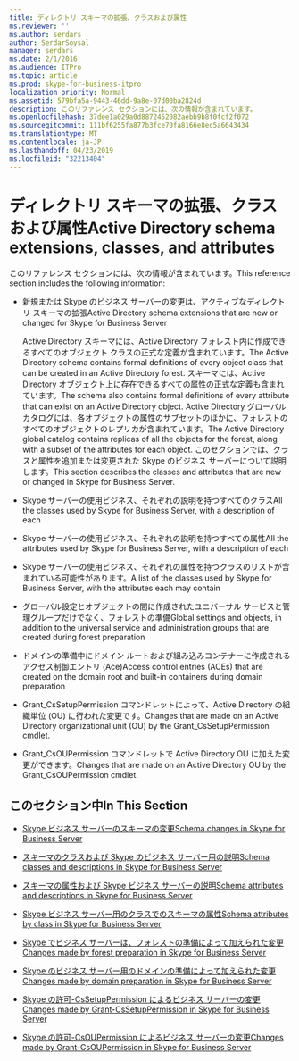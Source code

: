 ```yaml
---
title: ディレクトリ スキーマの拡張、クラスおよび属性
ms.reviewer: ''
ms.author: serdars
author: SerdarSoysal
manager: serdars
ms.date: 2/1/2016
ms.audience: ITPro
ms.topic: article
ms.prod: skype-for-business-itpro
localization_priority: Normal
ms.assetid: 579bfa5a-9443-46dd-9a8e-07d00ba2824d
description: このリファレンス セクションには、次の情報が含まれています。
ms.openlocfilehash: 37dee1a029a0d8872452082aebb9b8f0fcf2f072
ms.sourcegitcommit: 111bf6255fa877b3fce70fa8166e8ec5a6643434
ms.translationtype: MT
ms.contentlocale: ja-JP
ms.lasthandoff: 04/23/2019
ms.locfileid: "32213404"
---
```

# <a name="active-directory-schema-extensions-classes-and-attributes"></a><span data-ttu-id="6df57-103">ディレクトリ スキーマの拡張、クラスおよび属性</span><span class="sxs-lookup"><span data-stu-id="6df57-103">Active Directory schema extensions, classes, and attributes</span></span>
 
<span data-ttu-id="6df57-104">このリファレンス セクションには、次の情報が含まれています。</span><span class="sxs-lookup"><span data-stu-id="6df57-104">This reference section includes the following information:</span></span> 
  
- <span data-ttu-id="6df57-105">新規または Skype のビジネス サーバーの変更は、アクティブなディレクトリ スキーマの拡張</span><span class="sxs-lookup"><span data-stu-id="6df57-105">Active Directory schema extensions that are new or changed for Skype for Business Server</span></span>
    
    <span data-ttu-id="6df57-106">Active Directory スキーマには、Active Directory フォレスト内に作成できるすべてのオブジェクト クラスの正式な定義が含まれています。</span><span class="sxs-lookup"><span data-stu-id="6df57-106">The Active Directory schema contains formal definitions of every object class that can be created in an Active Directory forest.</span></span> <span data-ttu-id="6df57-107">スキーマには、Active Directory オブジェクト上に存在できるすべての属性の正式な定義も含まれています。</span><span class="sxs-lookup"><span data-stu-id="6df57-107">The schema also contains formal definitions of every attribute that can exist on an Active Directory object.</span></span> <span data-ttu-id="6df57-108">Active Directory グローバル カタログには、各オブジェクトの属性のサブセットのほかに、フォレストのすべてのオブジェクトのレプリカが含まれています。</span><span class="sxs-lookup"><span data-stu-id="6df57-108">The Active Directory global catalog contains replicas of all the objects for the forest, along with a subset of the attributes for each object.</span></span> <span data-ttu-id="6df57-109">このセクションでは、クラスと属性を追加または変更された Skype のビジネス サーバーについて説明します。</span><span class="sxs-lookup"><span data-stu-id="6df57-109">This section describes the classes and attributes that are new or changed in Skype for Business Server.</span></span>
    
- <span data-ttu-id="6df57-110">Skype サーバーの使用ビジネス、それぞれの説明を持つすべてのクラス</span><span class="sxs-lookup"><span data-stu-id="6df57-110">All the classes used by Skype for Business Server, with a description of each</span></span>
    
- <span data-ttu-id="6df57-111">Skype サーバーの使用ビジネス、それぞれの説明を持つすべての属性</span><span class="sxs-lookup"><span data-stu-id="6df57-111">All the attributes used by Skype for Business Server, with a description of each</span></span>
    
- <span data-ttu-id="6df57-112">Skype サーバーの使用ビジネス、それぞれの属性を持つクラスのリストが含まれている可能性があります。</span><span class="sxs-lookup"><span data-stu-id="6df57-112">A list of the classes used by Skype for Business Server, with the attributes each may contain</span></span>
    
- <span data-ttu-id="6df57-113">グローバル設定とオブジェクトの間に作成されたユニバーサル サービスと管理グループだけでなく、フォレストの準備</span><span class="sxs-lookup"><span data-stu-id="6df57-113">Global settings and objects, in addition to the universal service and administration groups that are created during forest preparation</span></span>
    
- <span data-ttu-id="6df57-114">ドメインの準備中にドメイン ルートおよび組み込みコンテナーに作成されるアクセス制御エントリ (Ace)</span><span class="sxs-lookup"><span data-stu-id="6df57-114">Access control entries (ACEs) that are created on the domain root and built-in containers during domain preparation</span></span>
    
- <span data-ttu-id="6df57-115">Grant_CsSetupPermission コマンドレットによって、Active Directory の組織単位 (OU) に行われた変更です。</span><span class="sxs-lookup"><span data-stu-id="6df57-115">Changes that are made on an Active Directory organizational unit (OU) by the Grant_CsSetupPermission cmdlet.</span></span>
    
- <span data-ttu-id="6df57-116">Grant_CsOUPermission コマンドレットで Active Directory OU に加えた変更ができます。</span><span class="sxs-lookup"><span data-stu-id="6df57-116">Changes that are made on an Active Directory OU by the Grant_CsOUPermission cmdlet.</span></span>
    
## <a name="in-this-section"></a><span data-ttu-id="6df57-117">このセクション中</span><span class="sxs-lookup"><span data-stu-id="6df57-117">In This Section</span></span>

- [<span data-ttu-id="6df57-118">Skype ビジネス サーバーのスキーマの変更</span><span class="sxs-lookup"><span data-stu-id="6df57-118">Schema changes in Skype for Business Server</span></span>](schema-changes.md)
    
- [<span data-ttu-id="6df57-119">スキーマのクラスおよび Skype のビジネス サーバー用の説明</span><span class="sxs-lookup"><span data-stu-id="6df57-119">Schema classes and descriptions in Skype for Business Server</span></span>](schema-classes-and-descriptions.md)
    
- [<span data-ttu-id="6df57-120">スキーマの属性および Skype ビジネス サーバーの説明</span><span class="sxs-lookup"><span data-stu-id="6df57-120">Schema attributes and descriptions in Skype for Business Server</span></span>](schema-attributes-and-descriptions.md)
    
- [<span data-ttu-id="6df57-121">Skype ビジネス サーバー用のクラスでのスキーマの属性</span><span class="sxs-lookup"><span data-stu-id="6df57-121">Schema attributes by class in Skype for Business Server</span></span>](schema-attributes-by-class.md)
    
- [<span data-ttu-id="6df57-122">Skype でビジネス サーバーは、フォレストの準備によって加えられた変更</span><span class="sxs-lookup"><span data-stu-id="6df57-122">Changes made by forest preparation in Skype for Business Server</span></span>](changes-made-by-forest-preparation.md)
    
- [<span data-ttu-id="6df57-123">Skype のビジネス サーバー用のドメインの準備によって加えられた変更</span><span class="sxs-lookup"><span data-stu-id="6df57-123">Changes made by domain preparation in Skype for Business Server</span></span>](changes-made-by-domain-preparation.md)
    
- [<span data-ttu-id="6df57-124">Skype の許可-CsSetupPermission によるビジネス サーバーの変更</span><span class="sxs-lookup"><span data-stu-id="6df57-124">Changes made by Grant-CsSetupPermission in Skype for Business Server</span></span>](changes-made-by-grant-cssetuppermission.md)
    
- [<span data-ttu-id="6df57-125">Skype の許可-CsOUPermission によるビジネス サーバーの変更</span><span class="sxs-lookup"><span data-stu-id="6df57-125">Changes made by Grant-CsOUPermission in Skype for Business Server</span></span>](changes-made-by-grant-csoupermission.md)
    


